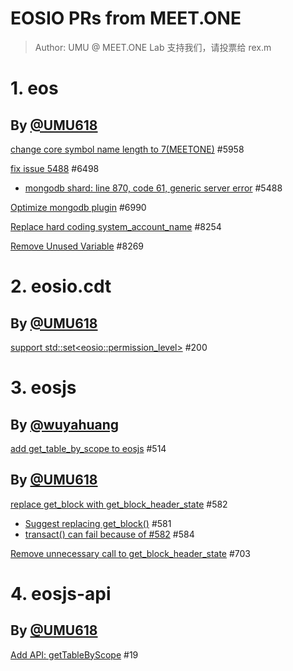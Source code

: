 # EOSIO PRs from MEET.ONE

> Author: UMU @ MEET.ONE Lab
> 支持我们，请投票给 rex.m

# 1. eos

## By [@UMU618](https://github.com/UMU618)

[change core symbol name length to 7(MEETONE)](https://github.com/EOSIO/eos/pull/5958) \#5958

[fix issue 5488](https://github.com/EOSIO/eos/pull/6498) \#6498

- [mongodb shard: line 870, code 61, generic server error](https://github.com/EOSIO/eos/issues/5488) \#5488

[Optimize mongodb plugin](https://github.com/EOSIO/eos/pull/6990) \#6990

[Replace hard coding system_account_name](https://github.com/EOSIO/eos/pull/8254) \#8254

[Remove Unused Variable](https://github.com/EOSIO/eos/pull/8269) \#8269

# 2. eosio.cdt

## By [@UMU618](https://github.com/UMU618)

[support std::set\<eosio::permission_level\>](https://github.com/EOSIO/eosio.cdt/pull/200) \#200

# 3. eosjs

## By [@wuyahuang](https://github.com/wuyahuang)

[add get_table_by_scope to eosjs](https://github.com/EOSIO/eosjs/pull/514) \#514

## By [@UMU618](https://github.com/UMU618)

[replace get_block with get_block_header_state](https://github.com/EOSIO/eosjs/pull/582) \#582

- [Suggest replacing get_block()](https://github.com/EOSIO/eosjs/issues/581) \#581
- [transact() can fail because of #582](https://github.com/EOSIO/eosjs/issues/584) \#584

[Remove unnecessary call to get_block_header_state](https://github.com/EOSIO/eosjs/pull/703) \#703

# 4. eosjs-api

## By [@UMU618](https://github.com/UMU618)

[Add API: getTableByScope](https://github.com/EOSIO/eosjs-api/pull/19) \#19
